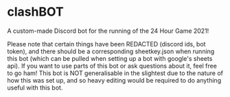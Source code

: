 # clashBOT
A custom-made Discord bot for the running of the 24 Hour Game 2021!

Please note that certain things have been REDACTED (discord ids, bot token), and there should be a corresponding sheetkey.json when running this bot (which can be pulled when setting up a bot with google's sheets api). If you want to use parts of this bot or ask questions about it, feel free to go ham! This bot is NOT generalisable in the slightest due to the nature of how this was set up, and so heavy editing would be required to do anything useful with this bot.
